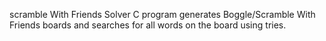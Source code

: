 scramble With Friends Solver C program generates Boggle/Scramble With Friends boards and searches for all words on the board using tries.
